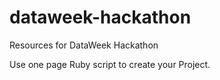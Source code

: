 dataweek-hackathon
==================

Resources for DataWeek Hackathon

Use one page Ruby script to create your Project.
